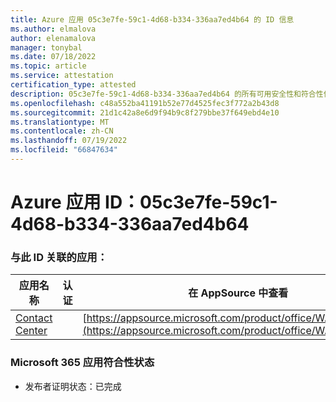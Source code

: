 ```yaml
---
title: Azure 应用 05c3e7fe-59c1-4d68-b334-336aa7ed4b64 的 ID 信息
ms.author: elmalova
author: elenamalova
manager: tonybal
ms.date: 07/18/2022
ms.topic: article
ms.service: attestation
certification_type: attested
description: 05c3e7fe-59c1-4d68-b334-336aa7ed4b64 的所有可用安全性和符合性信息信息。
ms.openlocfilehash: c48a552ba41191b52e77d4525fec3f772a2b43d8
ms.sourcegitcommit: 21d1c42a8e6d9f94b9c8f279bbe37f649ebd4e10
ms.translationtype: MT
ms.contentlocale: zh-CN
ms.lasthandoff: 07/19/2022
ms.locfileid: "66847634"
---
```

# <a name="azure-app-id-05c3e7fe-59c1-4d68-b334-336aa7ed4b64"></a>Azure 应用 ID：05c3e7fe-59c1-4d68-b334-336aa7ed4b64


### <a name="apps-associated-with-this-id"></a>与此 ID 关联的应用：
| **应用名称** | **认证** | **在 AppSource 中查看** |
|--------------|---------------|-----------------------|
| [Contact Center](../forward/WA200001428.md) |  | [https://appsource.microsoft.com/product/office/WA200001428](https://appsource.microsoft.com/product/office/WA200001428) |

### <a name="microsoft-365-app-compliance-status"></a>Microsoft 365 应用符合性状态
- 发布者证明状态：已完成
